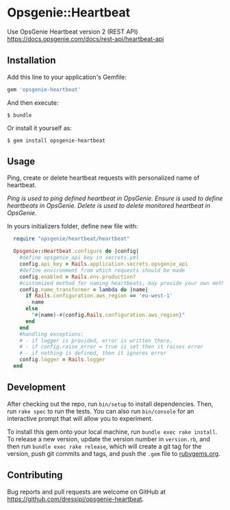 # Opsgenie::Heartbeat

Use OpsGenie Heartbeat version 2 (REST API) https://docs.opsgenie.com/docs/rest-api/heartbeat-api

## Installation

Add this line to your application's Gemfile:

```ruby
gem 'opsgenie-heartbeat'
```

And then execute:

    $ bundle

Or install it yourself as:

    $ gem install opsgenie-heartbeat

## Usage

Ping, create or delete heartbeat requests with personalized name of heartbeat.

  *Ping is used to ping defined heartbeat in OpsGenie.*
  *Ensure is used to define heartbeats in OpsGenie.*
  *Delete is used to delete monitored heartbeat in OpsGenie.*


In yours initializers folder, define new file with:
```ruby
  require "opsgenie/heartbeat/heartbeat"

  Opsgenie::Heartbeat.configure do |config|
    #define opsgenie_api key in secrets.yml
    config.api_key = Rails.application.secrets.opsgenie_api
    #define environment from which requests should be made
    config.enabled = Rails.env.production?
    #customized method for naming heartbeats, may provide your own method
    config.name_transformer = lambda do |name|
      if Rails.configuration.aws_region == 'eu-west-1'
        name
      else
        "#{name}-#{config.Rails.configuration.aws_region}"
      end
    end
    #handling exceptions:
    # - if logger is provided, error is written there,
    # - if config.raise_error = true is set then it raises error
    # - if nothing is defined, then it ignores error
    config.logger = Rails.logger
  end
  ```

## Development

After checking out the repo, run `bin/setup` to install dependencies. Then, run `rake spec` to run the tests. You can also run `bin/console` for an interactive prompt that will allow you to experiment.

To install this gem onto your local machine, run `bundle exec rake install`. To release a new version, update the version number in `version.rb`, and then run `bundle exec rake release`, which will create a git tag for the version, push git commits and tags, and push the `.gem` file to [rubygems.org](https://rubygems.org).

## Contributing

Bug reports and pull requests are welcome on GitHub at https://github.com/dressipi/opsgenie-heartbeat.
